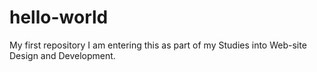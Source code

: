 # hello-world
My first repository
I am entering this as part of my Studies into Web-site Design and Development.
